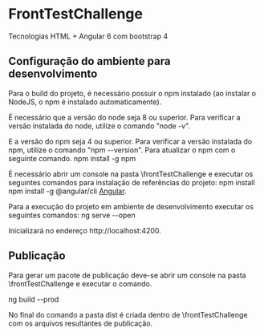 # FrontTestChallenge
Tecnologias
HTML + Angular 6 com bootstrap 4

## Configuração do ambiente para desenvolvimento

Para o build do projeto, é necessário possuir o npm instalado (ao instalar o NodeJS, o npm é instalado automaticamente).

É necessário que a versão do node seja 8 ou superior.
Para verificar a versão instalada do node, utilize o comando "node -v".

E a versão do npm seja 4 ou superior.
Para verificar a versão instalada do npm, utilize o comando "npm --version".
Para atualizar o npm com o seguinte comando.
npm install -g npm

É necessário abrir um console na pasta \frontTestChallenge e executar os seguintes comandos para instalação de referências do projeto:
npm install
npm install -g @angular/cli [Angular](https://github.com/angular/angular-cli/blob/master/README.md).

Para a execução do projeto em ambiente de desenvolvimento executar os seguintes comandos:
ng serve --open 

Inicializará no endereço http://localhost:4200.

## Publicação
Para gerar um pacote de publicação deve-se abrir um console na pasta \frontTestChallenge  e executar o comando.

ng build --prod

No final do comando a pasta dist é criada dentro de \frontTestChallenge com os arquivos resultantes de publicação.
